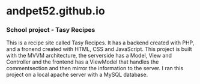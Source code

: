 # andpet52.github.io

### School project - Tasy Recipes
This is a recipe site called Tasy Recipes. It has a backend created with PHP, and a fronend created with HTML, CSS and JavaScript. This project is built with the MVVM architecture, the serverside has a Model, View and Controller and the frontend has a ViewModel that handles the commentsection and then mirror the information to the server. I ran this project on a local apache server with a MySQL database.
